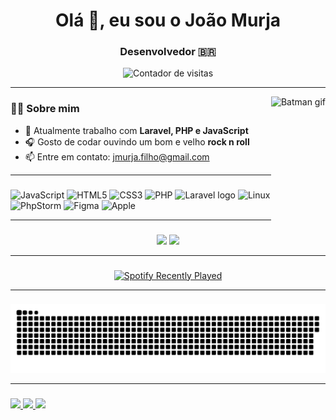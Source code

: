 <h1 align="center">Olá 👋, eu sou o João Murja</h1>
<h3 align="center">Desenvolvedor 🇧🇷</h3>

<div align="center">
  <img src="https://profile-counter.glitch.me/jmurja/count.svg?" alt="Contador de visitas" />
</div>

---

<img align="right" src="https://media.tenor.com/gmUmuAcdK78AAAAM/batman.gif" height="200" alt="Batman gif" />

### 👨‍💻 Sobre mim

- 🔭 Atualmente trabalho com **Laravel, PHP e JavaScript**
- 🎧 Gosto de codar ouvindo um bom e velho **rock n roll**
- 📫 Entre em contato: [jmurja.filho@gmail.com](mailto:jmurja.filho@gmail.com)

---

### 
<div align="left">
  <img src="https://cdn.jsdelivr.net/gh/devicons/devicon/icons/javascript/javascript-original.svg" height="30" alt="JavaScript" />
  <img src="https://cdn.jsdelivr.net/gh/devicons/devicon/icons/html5/html5-original.svg" height="30" alt="HTML5" />
  <img src="https://cdn.jsdelivr.net/gh/devicons/devicon/icons/css3/css3-original.svg" height="30" alt="CSS3" />
  <img src="https://cdn.jsdelivr.net/gh/devicons/devicon/icons/php/php-original.svg" height="30" alt="PHP" />
<img src="https://cdn.jsdelivr.net/gh/devicons/devicon/icons/laravel/laravel-original.svg" height="30" alt="Laravel logo" />
  <img src="https://cdn.jsdelivr.net/gh/devicons/devicon/icons/linux/linux-original.svg" height="30" alt="Linux" />
  <img src="https://cdn.jsdelivr.net/gh/devicons/devicon/icons/phpstorm/phpstorm-original.svg" height="30" alt="PhpStorm" />
  <img src="https://cdn.jsdelivr.net/gh/devicons/devicon/icons/figma/figma-original.svg" height="30" alt="Figma" />
  <img src="https://cdn.jsdelivr.net/gh/devicons/devicon/icons/apple/apple-original.svg" height="30" alt="Apple" />
</div>

---

### 

<div align="center">
  <img src="https://github-readme-stats.vercel.app/api?username=jmurja&show_icons=true&count_private=true&theme=dracula&hide_border=false" height="150" />
  <img src="https://github-readme-stats.vercel.app/api/top-langs/?username=jmurja&layout=compact&theme=dracula&hide_border=false&langs_count=6" height="150" />
</div>

---

###
<div align="center">
  <a href="https://open.spotify.com/user/sb5rxqksfit2d8ji7um3ydy2y" target="_blank">
    <img src="https://spotify-recently-played-readme.vercel.app/api?user=sb5rxqksfit2d8ji7um3ydy2y&count=5" alt="Spotify Recently Played" />
  </a>
</div>

---

### 

<picture>
  <source media="(prefers-color-scheme: dark)" srcset="https://raw.githubusercontent.com/jmurja/jmurja/main/output/pacman-contribution-graph-dark.svg">
  <source media="(prefers-color-scheme: light)" srcset="https://raw.githubusercontent.com/jmurja/jmurja/main/output/pacman-contribution-graph.svg">
  <img alt="Gráfico estilo Pac-Man" src="https://raw.githubusercontent.com/jmurja/jmurja/main/output/pacman-contribution-graph.svg">
</picture>

---

### 

<div align="left">
  <a href="https://www.instagram.com/jmurja_/" target="_blank">
    <img src="https://img.shields.io/static/v1?message=Instagram&logo=instagram&label=&color=E4405F&logoColor=white&labelColor=&style=for-the-badge" height="35" />
  </a>
  <a href="mailto:jmurja.filho@gmail.com" target="_blank">
    <img src="https://img.shields.io/static/v1?message=Gmail&logo=gmail&label=&color=D14836&logoColor=white&labelColor=&style=for-the-badge" height="35" />
  </a>
  <a href="https://www.linkedin.com/in/jmurja/" target="_blank">
    <img src="https://img.shields.io/static/v1?message=LinkedIn&logo=linkedin&label=&color=0077B5&logoColor=white&labelColor=&style=for-the-badge" height="35" />
  </a>
</div>
